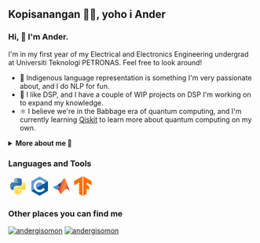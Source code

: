 ## Kopisanangan 👋😁, yoho i Ander
### Hi, 👋 I'm Ander. 

I'm in my first year of my Electrical and Electronics Engineering undergrad at Universiti Teknologi PETRONAS. Feel free to look around!

- 🌾 Indigenous language representation is something I'm very passionate about, and I do NLP for fun.
- 🌄 I like DSP, and I have a couple of WIP projects on DSP I'm working on to expand my knowledge.
- ⚛️ I believe we're in the Babbage era of quantum computing, and I'm currently learning [Qiskit](https://github.com/Qiskit/textbook) to learn more about quantum computing on my own.

<details>
    <summary><strong>More about me 🤗</strong></summary>

  - 🙋‍♂️ I'm from Sabah, Malaysia.
  - 😄 I speak Dusun, Kadazan, Malay, and English.
  - 🥚 I was born on the last day of 2003.
  - 🎤 I love singing.
  - 🏷️ I also go by my alias Guang Gagu.

</details>

### Languages and Tools
<p align="left"> <img src="https://raw.githubusercontent.com/devicons/devicon/master/icons/python/python-original.svg" alt="py" width="40" height="40"/> <img src="https://raw.githubusercontent.com/devicons/devicon/master/icons/c/c-original.svg" alt="c" width="40" height="40"/> <img src="https://raw.githubusercontent.com/devicons/devicon/master/icons/matlab/matlab-original.svg" alt="matlab" width="40" height="40"/> <img src="https://raw.githubusercontent.com/devicons/devicon/master/icons/tensorflow/tensorflow-original.svg" alt="tf" width="40" height="40"/> </p>

### Other places you can find me
<p align="left"> <a href="https://youtube.com/@kogumilaan" target="blank"> <img src="https://raw.githubusercontent.com/rahuldkjain/github-profile-readme-generator/master/src/images/icons/Social/youtube.svg" alt="andergisomon" height="30" width="40" /></a> <a href="https://huggingface.co/anderbogia" target="blank"> <img src="https://huggingface.co/front/assets/huggingface_logo-noborder.svg" alt="andergisomon" height="30" width="40"/></a> </p>

